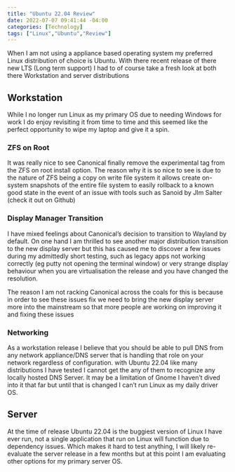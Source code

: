 ```yaml
---
title: "Ubuntu 22.04 Review"
date: 2022-07-07 09:41:44 -04:00
categories: [Technology]
tags: ["Linux","Ubuntu","Review"]
---
```


When I am not using a appliance based operating system my preferred Linux distribution of choice is Ubuntu. With there recent release of there new LTS (Long term support) I had to of course take a fresh look at both there Workstation and server distributions

## Workstation
While I no longer run Linux as my primary OS due to needing Windows for work I do enjoy revisiting it from time to time and this seemed like the perfect opportunity to wipe my laptop and give it a spin.

### ZFS on Root
It was really nice to see Canonical finally remove the experimental tag from the ZFS on root install option. The reason why it is so nice to see is due to the nature of ZFS being a copy on write file system it allows create on-system snapshots of the entire file system to easily rollback to a known good state in the event of an issue with tools such as Sanoid by JIm Salter (check it out on Github)

### Display Manager Transition
I have mixed feelings about Canonical’s decision to transition to Wayland by default. On one hand I am thrilled to see another major distribution transition to the new display server but this has caused me to discover a few issues during my admittedly short testing, such as legacy apps not working correctly (eg putty not opening the terminal window) or very strange display behaviour when you are virtualisation the release and you have changed the resolution.

The reason I am not racking Canonical across the coals for this is because in order to see these issues fix we need to bring the new display server more into the mainstream so that more people are working on improving it and fixing these issues

### Networking
As a workstation release I believe that you should be able to pull DNS from any network appliance/DNS server that is handling that role on your network regardless of configuration. with Ubuntu 22.04 like many distributions I have tested I cannot get the any of them to recognize any locally hosted DNS Server. It may be a limitation of Gnome I haven’t dived into it that far but until that is changed I can’t run Linux as my daily driver OS.

## Server
At the time of release Ubuntu 22.04 is the buggiest version of Linux I have ever run, not a single application that run on Linux will function due to dependency issues. Which makes it hard to test anything, I will likely re-evaluate the server release in a few months but at this point I am evaluating other options for my primary server OS.